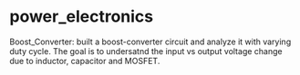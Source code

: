 # power_electronics
Boost_Converter: built a boost-converter circuit and analyze it with varying duty cycle. The goal is to undersatnd the input vs output voltage change due to inductor, capacitor and MOSFET.
